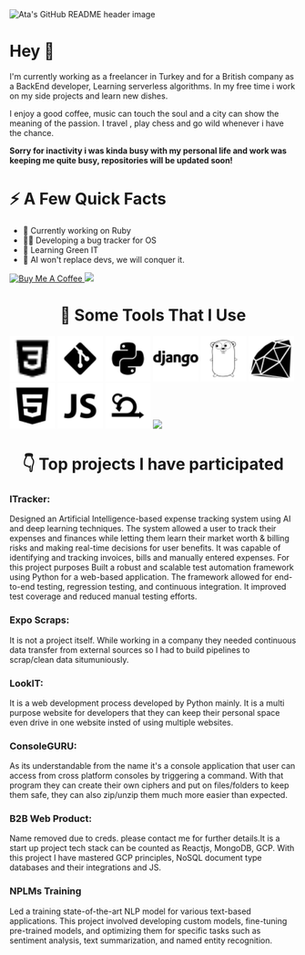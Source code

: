 <img src="https://i.imgur.com/qvhFmbj.png" alt="Ata's GitHub README header image" style="width:1000px;height:500px">

<h1>Hey 👋</h1>
<p>I'm currently working as a freelancer in Turkey and for a British company as a BackEnd developer, Learning serverless algorithms. In my free time i work on my side projects and learn new dishes.</p>
<p>I enjoy a good coffee, music can touch the soul and a city can show the meaning of the passion. I travel , play chess and go wild whenever i have the chance.</p>
<b><p>Sorry for inactivity i was kinda busy with my personal life and work was keeping me quite busy, repositories will be updated soon!</p></b>

<h1>⚡️ A Few Quick Facts</h1>
<ul>
      <li>📙 Currently working on Ruby</li>
      <li>👨‍💻 Developing a bug tracker for OS</li>
      <li>🍌 Learning Green IT</li>
      <li>🌵 AI won't replace devs, we will conquer it. </li>
</ul>
      


<p>
<a href="https://www.buymeacoffee.com/lifeonshorV" target="_blank">
      <img src="https://cdn.buymeacoffee.com/buttons/default-red.png" alt="Buy Me A Coffee" height="40" width="170" >
            </a>
<a href="https://www.linkedin.com/in/atakan-r-yildirim-1b202a234/"><img src="https://img.shields.io/badge/linkedin-%230077B5.svg?&style=for-the-badge&logo=linkedin&logoColor=white"height=40></a></p>
</div>

<center><h1>🚀 Some Tools That I Use</h1></center>
<p>
<img src='https://raw.githubusercontent.com/vorillaz/devicons/ba75593fdf8d66496676a90cbf127d721f73e961/!PNG/css3.png' width=80>
<img src='https://raw.githubusercontent.com/vorillaz/devicons/ba75593fdf8d66496676a90cbf127d721f73e961/!SVG/git.svg' width=80>
<img src='https://raw.githubusercontent.com/vorillaz/devicons/ba75593fdf8d66496676a90cbf127d721f73e961/!SVG/python.svg' width=80>
<img src='https://raw.githubusercontent.com/vorillaz/devicons/ba75593fdf8d66496676a90cbf127d721f73e961/!SVG/django.svg' width=80>
<img src='https://raw.githubusercontent.com/vorillaz/devicons/ba75593fdf8d66496676a90cbf127d721f73e961/!SVG/go.svg' width=80>
<img src='https://raw.githubusercontent.com/vorillaz/devicons/ba75593fdf8d66496676a90cbf127d721f73e961/!SVG/ruby.svg' width=80>
<img src='https://raw.githubusercontent.com/vorillaz/devicons/ba75593fdf8d66496676a90cbf127d721f73e961/!SVG/html5.svg' width=80>
<img src='https://raw.githubusercontent.com/vorillaz/devicons/ba75593fdf8d66496676a90cbf127d721f73e961/!SVG/javascript.svg' width=80>
<img src='https://raw.githubusercontent.com/vorillaz/devicons/ba75593fdf8d66496676a90cbf127d721f73e961/!SVG/scrum.svg' width=80>
<img src='https://raw.githubusercontent.com/vorillaz/devicons/ba75593fdf8d66496676a90cbf127d721f73e961/!SVG/sqllite.svg' width=80>
</p>
<center><h1>👇 Top projects I have participated</h1></center>
<p>
      <h3>ITracker:</h3>
      <p>Designed an Artificial Intelligence-based expense tracking system using AI and deep learning techniques. The system allowed a user to track their expenses and finances while letting them learn their market worth & billing risks and making real-time decisions for user benefits. It was capable of identifying and tracking invoices, bills and manually entered expenses. For this project purposes Built a robust and scalable test automation framework using Python for a web-based application. The framework allowed for end-to-end testing, regression testing, and continuous integration. It improved test coverage and reduced manual testing efforts.</p>
      <h3>Expo Scraps:</h3>
      <p>It is not a project itself. While working in a company they needed continuous data transfer from external sources so I had to build pipelines to scrap/clean data situmuniously.</p>
      <h3>LookIT:</h3>
      <p>It is a web development process developed by Python mainly. It is a multi purpose website for developers that they can keep their personal space even drive in one website insted of using multiple websites.</p>
      <h3>ConsoleGURU:</h3>
      <p>As its understandable from the name it's a console application that user can access from cross platform consoles by triggering a command. With that program they can create their own ciphers and put on files/folders
      to keep them safe, they can also zip/unzip them much more easier than expected.</p>
      <h3>B2B Web Product:</h3>
      <p>Name removed due to creds. please contact me for further details.It is a start up project tech stack can be counted as Reactjs, MongoDB, GCP. With this project I have mastered GCP principles, NoSQL document type databases and their integrations and JS.</p>
      <h3>NPLMs Training</h3>
      <p>Led a training state-of-the-art NLP model for various text-based applications. This project involved developing custom models, fine-tuning pre-trained models, and optimizing them for specific tasks such as sentiment analysis, text summarization, and named entity recognition.</p>
</p>




